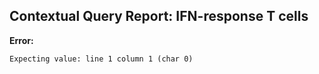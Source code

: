 ## Contextual Query Report: IFN-response T cells

**Error:**
```
Expecting value: line 1 column 1 (char 0)
```